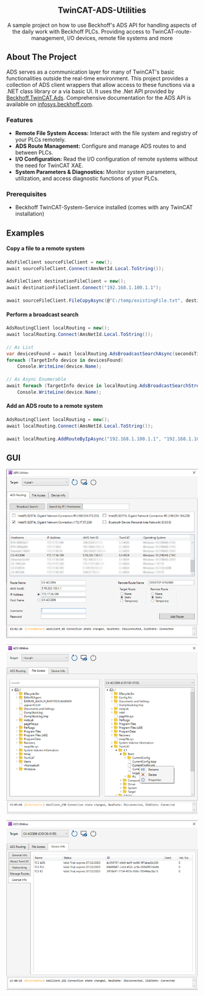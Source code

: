 <br />
<div align="center">

  <h2 align="center">TwinCAT-ADS-Utilities</h2>

  <p align="center">
    A sample project on how to use Beckhoff's ADS API for handling aspects of the daily work with Beckhoff PLCs. Providing access to TwinCAT-route-management, I/O devices, remote file systems and more
  </p>
</div>



<!-- ABOUT THE PROJECT -->
## About The Project

ADS serves as a communication layer for many of TwinCAT's basic functionalities outside the real-time environment. This project provides a collection of ADS client wrappers that allow access to these functions via a .NET class library or a via basic UI. It uses the .Net API provided by [Beckhoff.TwinCAT.Ads](https://www.nuget.org/packages/Beckhoff.TwinCAT.Ads/). Comprehensive documentation for the ADS API is available on [infosys.beckhoff.com](https://infosys.beckhoff.com/).

### Features
* __Remote File System Access:__ Interact with the file system and registry of your PLCs remotely.
* __ADS Route Management:__ Configure and manage ADS routes to and between PLCs.
* __I/O Configuration:__ Read the I/O configuration of remote systems without the need for TwinCAT XAE.
* __System Parameters & Diagnostics:__ Monitor system parameters, utilization, and access diagnostic functions of your PLCs.


### Prerequisites

* Beckhoff TwinCAT-System-Service installed (comes with any TwinCAT installation)


<!-- USAGE EXAMPLES -->
## Examples

#### Copy a file to a remote system
```csharp
AdsFileClient sourceFileClient = new();
await sourceFileClient.Connect(AmsNetId.Local.ToString());

AdsFileClient destinationFileClient = new();
await destinationFileClient.Connect("192.168.1.100.1.1");

await sourceFileClient.FileCopyAsync(@"C:/temp/existingFile.txt", destinationFileClient, @"C:/temp/copiedFile.txt");
```

#### Perform a broadcast search
```csharp
AdsRoutingClient localRouting = new();
await localRouting.Connect(AmsNetId.Local.ToString());

// As List
var devicesFound = await localRouting.AdsBroadcastSearchAsync(secondsTimeout: 5);
foreach (TargetInfo device in devicesFound)
    Console.WriteLine(device.Name);

// As Async Enumerable
await foreach (TargetInfo device in localRouting.AdsBroadcastSearchStreamAsync(secondsTimeout: 5))
    Console.WriteLine(device.Name);
 ```

#### Add an ADS route to a remote system
```csharp
AdsRoutingClient localRouting = new();
await localRouting.Connect(AmsNetId.Local.ToString());

await localRouting.AddRouteByIpAsync("192.168.1.100.1.1", "192.168.1.100", "IPC-Office", "Admin", passwordSecStr);
```

<!-- GUI EXAMPLES -->
## GUI

![DemoAdsRouting](images/DemoAdsRouting.png)

![DemoFileAccess](images/DemoFileAccess.png)

![DemoDeciveAccess](images/DemoDeviceInfo.png)